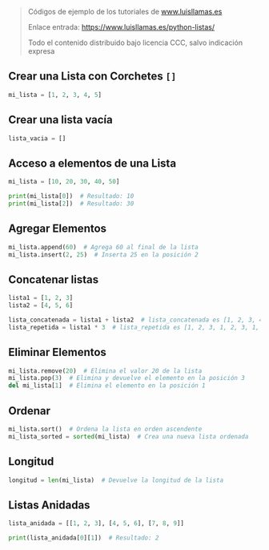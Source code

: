 > Códigos de ejemplo de los tutoriales de www.luisllamas.es
>
> Enlace entrada: https://www.luisllamas.es/python-listas/
>
> Todo el contenido distribuido bajo licencia CCC, salvo indicación expresa

## Crear una Lista con Corchetes `[]`
```python
mi_lista = [1, 2, 3, 4, 5]
```


## Crear una lista vacía
```python
lista_vacia = []
```


## Acceso a elementos de una Lista
```python
mi_lista = [10, 20, 30, 40, 50]

print(mi_lista[0])  # Resultado: 10
print(mi_lista[2])  # Resultado: 30
```


## Agregar Elementos
```python
mi_lista.append(60)  # Agrega 60 al final de la lista
mi_lista.insert(2, 25)  # Inserta 25 en la posición 2
```


## Concatenar listas
```python
lista1 = [1, 2, 3]
lista2 = [4, 5, 6]

lista_concatenada = lista1 + lista2  # lista_concatenada es [1, 2, 3, 4, 5, 6]
lista_repetida = lista1 * 3  # lista_repetida es [1, 2, 3, 1, 2, 3, 1, 2, 3]
```


## Eliminar Elementos
```python
mi_lista.remove(20)  # Elimina el valor 20 de la lista
mi_lista.pop(3)  # Elimina y devuelve el elemento en la posición 3
del mi_lista[1]  # Elimina el elemento en la posición 1
```


## Ordenar
```python
mi_lista.sort()  # Ordena la lista en orden ascendente
mi_lista_sorted = sorted(mi_lista)  # Crea una nueva lista ordenada
```


## Longitud
```python
longitud = len(mi_lista)  # Devuelve la longitud de la lista
```


## Listas Anidadas
```python
lista_anidada = [[1, 2, 3], [4, 5, 6], [7, 8, 9]]

print(lista_anidada[0][1])  # Resultado: 2
```


